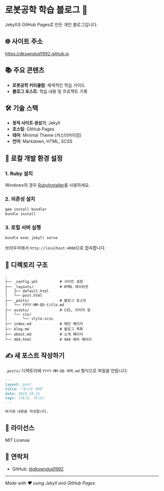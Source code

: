 # 로봇공학 학습 블로그 🤖

Jekyll과 GitHub Pages로 만든 개인 블로그입니다.

## 🌐 사이트 주소

https://dkswndud1992.github.io

## 📚 주요 콘텐츠

- **로봇공학 커리큘럼**: 체계적인 학습 가이드
- **블로그 포스트**: 학습 내용 및 프로젝트 기록

## 🛠️ 기술 스택

- **정적 사이트 생성기**: Jekyll
- **호스팅**: GitHub Pages
- **테마**: Minimal Theme (커스터마이징)
- **언어**: Markdown, HTML, SCSS

## 🚀 로컬 개발 환경 설정

### 1. Ruby 설치
Windows의 경우 [RubyInstaller](https://rubyinstaller.org/)를 사용하세요.

### 2. 의존성 설치
```bash
gem install bundler
bundle install
```

### 3. 로컬 서버 실행
```bash
bundle exec jekyll serve
```

브라우저에서 `http://localhost:4000`으로 접속합니다.

## 📁 디렉토리 구조

```
.
├── _config.yml          # 사이트 설정
├── _layouts/            # HTML 레이아웃
│   ├── default.html
│   └── post.html
├── _posts/              # 블로그 포스트
│   └── YYYY-MM-DD-title.md
├── assets/              # CSS, 이미지 등
│   └── css/
│       └── style.scss
├── index.md             # 메인 페이지
├── blog.md              # 블로그 목록
├── about.md             # 소개 페이지
└── 404.html             # 404 에러 페이지
```

## ✍️ 새 포스트 작성하기

`_posts/` 디렉토리에 `YYYY-MM-DD-제목.md` 형식으로 파일을 만듭니다:

```markdown
---
layout: post
title: "포스트 제목"
date: 2025-10-21
tags: [태그1, 태그2]
---

여기에 내용을 작성합니다.
```


## 📄 라이선스

MIT License

## 📧 연락처

- GitHub: [@dkswndud1992](https://github.com/dkswndud1992)

---

*Made with ❤️ using Jekyll and GitHub Pages*
